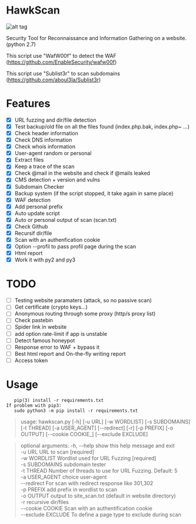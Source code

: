 # HawkScan

![alt tag](https://user-images.githubusercontent.com/29504335/43905037-75a2a9ea-9bf0-11e8-8d6b-2de51318be98.jpg)

Security Tool for Reconnaissance and Information Gathering on a website. (python 2.7)

This script use "WafW00f" to detect the WAF (https://github.com/EnableSecurity/wafw00f)

This script use "Sublist3r" to scan subdomains (https://github.com/aboul3la/Sublist3r)

# Features
 - [x] URL fuzzing and dir/file detection
 - [x] Test backup/old file on all the files found (index.php.bak, index.php~ ...)
 - [x] Check header information
 - [x] Check DNS information
 - [x] Check whois information
 - [x] User-agent random or personal
 - [x] Extract files
 - [x] Keep a trace of the scan
 - [x] Check @mail in the website and check if @mails leaked
 - [x] CMS detection + version and vulns
 - [x] Subdomain Checker
 - [x] Backup system (if the script stopped, it take again in same place)
 - [x] WAF detection
 - [x] Add personal prefix
 - [x] Auto update script
 - [x] Auto or personal output of scan (scan.txt)
 - [x] Check Github
 - [x] Recursif dir/file
 - [x] Scan with an authenfication cookie
 - [x] Option --profil to pass profil page during the scan
 - [x] Html report
 - [x] Work it with py2 and py3
 
# TODO
 - [ ] Testing website paramaters (attack, so no passive scan)
 - [ ] Get certificate (crypto keys...)
 - [ ] Anonymous routing through some proxy (http/s proxy list)
 - [ ] Check pastebin
 - [ ] Spider link in website
 - [ ] add option rate-limit if app is unstable
 - [ ] Detect famous honeypot
 - [ ] Response error to WAF + bypass it
 - [ ] Best html report and On-the-fly writing report
 - [ ] Access token
 
 # Usage
 > 
 
       pip(3) install -r requirements.txt 
    If problem with pip3:    
       sudo python3 -m pip install -r requirements.txt
 > 
  
 > usage: hawkscan.py [-h] [-u URL] [-w WORDLIST] [-s SUBDOMAINS] [-t THREAD]
[-a USER_AGENT] [--redirect] [-r] [-p PREFIX] [-o OUTPUT] [--cookie COOKIE_] [--exclude EXCLUDE]
 
 > optional arguments: 
  > -h, --help     show this help message and exit                                                                     
  > -u URL         URL to scan [required]                                                                              
  > -w WORDLIST    Wordlist used for URL Fuzzing [required]                                                            
  > -s SUBDOMAINS  subdomain tester                                                                                    
  > -t THREAD      Number of threads to use for URL Fuzzing. Default: 5  
  > -a USER_AGENT  choice user-agent     
  > --redirect     For scan with redirect response like 301,302      
  > -p PREFIX      add prefix in wordlist to scan    
  > -o OUTPUT      output to site_scan.txt (default in website directory)  
  > -r             recursive dir/files       
  >--cookie COOKIE  Scan with an authentification cookie   
  >--exclude EXCLUDE  To define a page type to exclude during scan    
  
